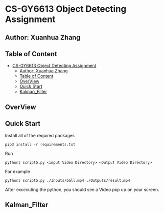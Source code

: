 # CS-GY6613 Object Detecting Assignment

## Author: Xuanhua Zhang
## Table of Content
- [CS-GY6613 Object Detecting Assignment](#cs-gy6613-object-detecting-assignment)
  - [Author: Xuanhua Zhang](#author-xuanhua-zhang)
  - [Table of Content](#table-of-content)
  - [OverView](#overview)
  - [Quick Start](#quick-start)
  - [Kalman_Filter](#kalman_filter)

## OverView

## Quick Start

Install all of the required packages
```console
pip3 install -r requirements.txt
```

Run 
```console
python3 script5.py <input Video Directory> <Output Video Directory>
```
For example
```console
python3 script5.py ./Inputs/ball.mp4 ./Outputs/result.mp4
```
After excecuting the python, you should see a Video pop up on your screen.

## Kalman_Filter

  

